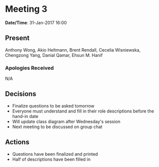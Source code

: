 # Meeting 3

**Date/Time**: 31-Jan-2017 16:00

## Present

Anthony Wong, Akio Heltmann, Brent Rendall, Cecelia Wisniewska, Chengzong Yang,  Danial Qamar, Ehsun M. Hanif


### Apologies Received 

N/A

## Decisions

- Finalize questions to be asked tomorrow
- Everyone must understand and fill in their role descriptions before the hand-in date
- Will update class diagram after Wednesday's session
- Next meeting to be discussed on group chat

## Actions

- Questions have been finalized and printed
- Half of descriptions have been filled in